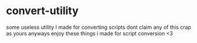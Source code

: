 # convert-utility

some useless utility I made for converting scripts
dont claim any of this crap as yours
anyways enjoy these things i made for script conversion <3
